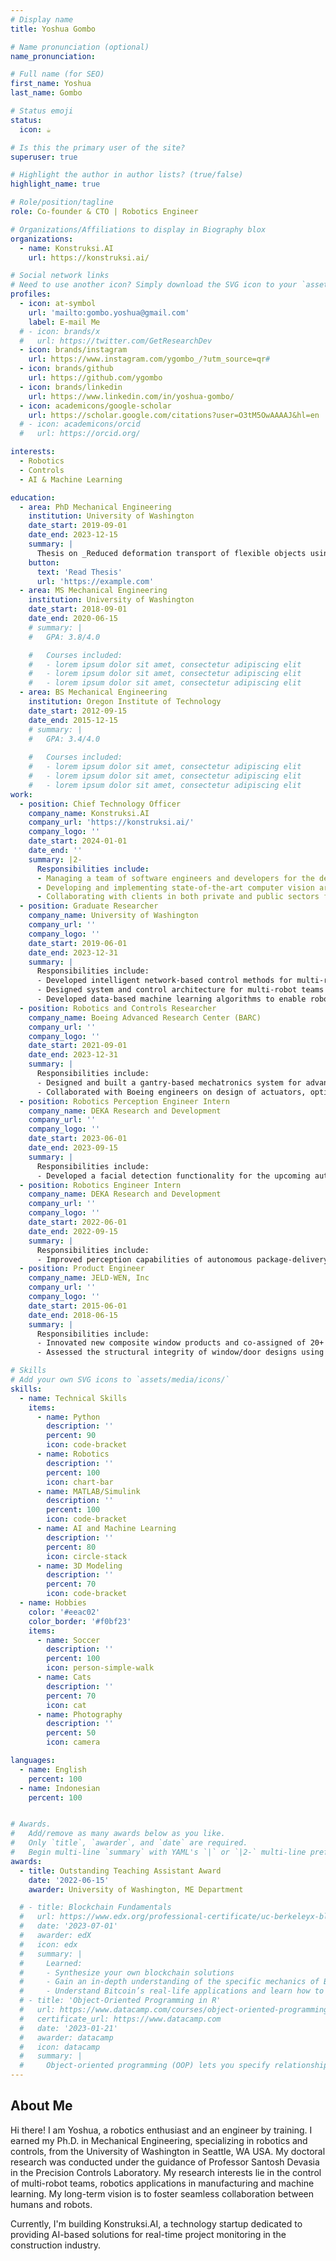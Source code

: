 ```yaml
---
# Display name
title: Yoshua Gombo

# Name pronunciation (optional)
name_pronunciation: 

# Full name (for SEO)
first_name: Yoshua
last_name: Gombo

# Status emoji
status:
  icon: ☕️

# Is this the primary user of the site?
superuser: true

# Highlight the author in author lists? (true/false)
highlight_name: true

# Role/position/tagline
role: Co-founder & CTO | Robotics Engineer

# Organizations/Affiliations to display in Biography blox
organizations:
  - name: Konstruksi.AI
    url: https://konstruksi.ai/

# Social network links
# Need to use another icon? Simply download the SVG icon to your `assets/media/icons/` folder.
profiles:
  - icon: at-symbol
    url: 'mailto:gombo.yoshua@gmail.com'
    label: E-mail Me
  # - icon: brands/x
  #   url: https://twitter.com/GetResearchDev
  - icon: brands/instagram
    url: https://www.instagram.com/ygombo_/?utm_source=qr#
  - icon: brands/github
    url: https://github.com/ygombo
  - icon: brands/linkedin
    url: https://www.linkedin.com/in/yoshua-gombo/
  - icon: academicons/google-scholar
    url: https://scholar.google.com/citations?user=O3tM5OwAAAAJ&hl=en
  # - icon: academicons/orcid
  #   url: https://orcid.org/

interests:
  - Robotics
  - Controls
  - AI & Machine Learning

education:
  - area: PhD Mechanical Engineering
    institution: University of Washington
    date_start: 2019-09-01
    date_end: 2023-12-15
    summary: |
      Thesis on _Reduced deformation transport of flexible objects using decentralized robot networks_. Supervised by [Prof Santosh Devasia](https://faculty.washington.edu/devasia/). Presented papers at 2 IEEE conferences with the contributions being published in 3 IEEE journals.
    button:
      text: 'Read Thesis'
      url: 'https://example.com'
  - area: MS Mechanical Engineering
    institution: University of Washington
    date_start: 2018-09-01
    date_end: 2020-06-15
    # summary: |
    #   GPA: 3.8/4.0

    #   Courses included:
    #   - lorem ipsum dolor sit amet, consectetur adipiscing elit
    #   - lorem ipsum dolor sit amet, consectetur adipiscing elit
    #   - lorem ipsum dolor sit amet, consectetur adipiscing elit
  - area: BS Mechanical Engineering
    institution: Oregon Institute of Technology
    date_start: 2012-09-15
    date_end: 2015-12-15
    # summary: |
    #   GPA: 3.4/4.0
      
    #   Courses included:
    #   - lorem ipsum dolor sit amet, consectetur adipiscing elit
    #   - lorem ipsum dolor sit amet, consectetur adipiscing elit
    #   - lorem ipsum dolor sit amet, consectetur adipiscing elit
work:
  - position: Chief Technology Officer
    company_name: Konstruksi.AI
    company_url: 'https://konstruksi.ai/'
    company_logo: ''
    date_start: 2024-01-01
    date_end: ''
    summary: |2-
      Responsibilities include:
      - Managing a team of software engineers and developers for the development of the core product
      - Developing and implementing state-of-the-art computer vision artificial intelligence models to detect defects on construction sites
      - Collaborating with clients in both private and public sectors for advancing the construction management workflow especially in Indonesia
  - position: Graduate Researcher
    company_name: University of Washington
    company_url: ''
    company_logo: ''
    date_start: 2019-06-01
    date_end: 2023-12-31
    summary: |
      Responsibilities include:
      - Developed intelligent network-based control methods for multi-robot teams
      - Designed system and control architecture for multi-robot teams experiment, incorporating industrial robots (ABB) as well as Arduino-based mobile robots
      - Developed data-based machine learning algorithms to enable robot interactions with flexible structures
  - position: Robotics and Controls Researcher
    company_name: Boeing Advanced Research Center (BARC)
    company_url: ''
    company_logo: ''
    date_start: 2021-09-01
    date_end: 2023-12-31
    summary: |
      Responsibilities include:
      - Designed and built a gantry-based mechatronics system for advanced composite manufacturing processes
      - Collaborated with Boeing engineers on design of actuators, optimal sensing and control
  - position: Robotics Perception Engineer Intern
    company_name: DEKA Research and Development
    company_url: ''
    company_logo: ''
    date_start: 2023-06-01
    date_end: 2023-09-15
    summary: |
      Responsibilities include:
      - Developed a facial detection functionality for the upcoming autonomous security robots by leveraging computer vision and deep learning approaches
  - position: Robotics Engineer Intern
    company_name: DEKA Research and Development
    company_url: ''
    company_logo: ''
    date_start: 2022-06-01
    date_end: 2022-09-15
    summary: |
      Responsibilities include:
      - Improved perception capabilities of autonomous package-delivery robots by integrating 3D object detection feature using computer vision and deep learning techniques from LiDAR point cloud data
  - position: Product Engineer
    company_name: JELD-WEN, Inc
    company_url: ''
    company_logo: ''
    date_start: 2015-06-01
    date_end: 2018-06-15
    summary: |
      Responsibilities include:
      - Innovated new composite window products and co-assigned of 20+ US patents
      - Assessed the structural integrity of window/door designs using Finite Element Analysis (FEA)

# Skills
# Add your own SVG icons to `assets/media/icons/`
skills:
  - name: Technical Skills
    items:
      - name: Python
        description: ''
        percent: 90
        icon: code-bracket
      - name: Robotics
        description: ''
        percent: 100
        icon: chart-bar 
      - name: MATLAB/Simulink
        description: ''
        percent: 100
        icon: code-bracket
      - name: AI and Machine Learning
        description: ''
        percent: 80
        icon: circle-stack
      - name: 3D Modeling
        description: ''
        percent: 70
        icon: code-bracket
  - name: Hobbies
    color: '#eeac02'
    color_border: '#f0bf23'
    items:
      - name: Soccer
        description: ''
        percent: 100
        icon: person-simple-walk
      - name: Cats
        description: ''
        percent: 70
        icon: cat
      - name: Photography
        description: ''
        percent: 50
        icon: camera

languages:
  - name: English
    percent: 100
  - name: Indonesian
    percent: 100


# Awards.
#   Add/remove as many awards below as you like.
#   Only `title`, `awarder`, and `date` are required.
#   Begin multi-line `summary` with YAML's `|` or `|2-` multi-line prefix and indent 2 spaces below.
awards:
  - title: Outstanding Teaching Assistant Award
    date: '2022-06-15'
    awarder: University of Washington, ME Department

  # - title: Blockchain Fundamentals
  #   url: https://www.edx.org/professional-certificate/uc-berkeleyx-blockchain-fundamentals
  #   date: '2023-07-01'
  #   awarder: edX
  #   icon: edx
  #   summary: |
  #     Learned:
  #     - Synthesize your own blockchain solutions
  #     - Gain an in-depth understanding of the specific mechanics of Bitcoin
  #     - Understand Bitcoin’s real-life applications and learn how to attack and destroy Bitcoin, Ethereum, smart contracts and Dapps, and alternatives to Bitcoin’s Proof-of-Work consensus algorithm
  # - title: 'Object-Oriented Programming in R'
  #   url: https://www.datacamp.com/courses/object-oriented-programming-with-s3-and-r6-in-r
  #   certificate_url: https://www.datacamp.com
  #   date: '2023-01-21'
  #   awarder: datacamp
  #   icon: datacamp
  #   summary: |
  #     Object-oriented programming (OOP) lets you specify relationships between functions and the objects that they can act on, helping you manage complexity in your code. This is an intermediate level course, providing an introduction to OOP, using the S3 and R6 systems. S3 is a great day-to-day R programming tool that simplifies some of the functions that you write. R6 is especially useful for industry-specific analyses, working with web APIs, and building GUIs.
---
```


## About Me

Hi there! I am Yoshua, a robotics enthusiast and an engineer by training. I earned my Ph.D. in Mechanical Engineering, specializing in robotics and controls, from the University of Washington in Seattle, WA USA. My doctoral research was conducted under the guidance of Professor Santosh Devasia in the Precision Controls Laboratory. My research interests lie in the control of multi-robot teams, robotics applications in manufacturing and machine learning. My long-term vision is to foster seamless collaboration between humans and robots.

Currently, I'm building Konstruksi.AI, a technology startup dedicated to providing AI-based solutions for real-time project monitoring in the construction industry. 
